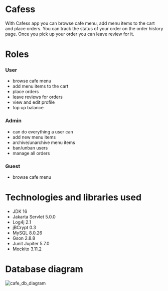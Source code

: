 # Cafess

With Cafess app you can browse cafe menu, add menu items to the cart and place orders. You can track the status of your order on the order history page. Once you pick up your order you can leave review for it.

# Roles

### User

- browse cafe menu
- add menu items to the cart
- place orders
- leave reviews for orders
- view and edit profile
- top up balance

### Admin

- can do everything a user can
- add new menu items
- archive/unarchive menu items
- ban/unban users
- manage all orders

### Guest

- browse cafe menu

# Technologies and libraries used

- JDK 16
- Jakarta Servlet 5.0.0
- Log4j 2.1
- jBCrypt 0.3
- MySQL 8.0.26
- Gson 2.8.8
- Junit Jupiter 5.7.0
- Mockito 3.11.2

# Database diagram

![cafe_db_diagram](https://user-images.githubusercontent.com/61634760/139556631-52b11c50-64f9-4093-8fa7-b26d460c9807.png)

